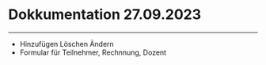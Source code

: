# Dokkumentation 27.09.2023

___

- Hinzufügen Löschen Ändern
- Formular für Teilnehmer, Rechnnung, Dozent

